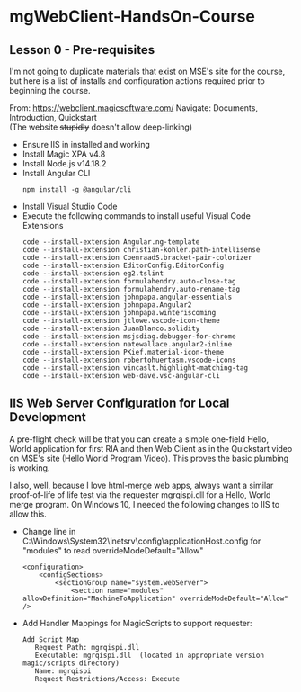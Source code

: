 # mgWebClient-HandsOn-Course
## Lesson 0 - Pre-requisites

I'm not going to duplicate materials that exist on MSE's site for the course, but here is a list of installs and configuration actions required prior to beginning the course.

From: https://webclient.magicsoftware.com/ 
Navigate: Documents, Introduction, Quickstart<br/>
(The website ~~stupidly~~ doesn't allow deep-linking)

- Ensure IIS in installed and working
- Install Magic XPA v4.8
- Install Node.js v14.18.2
- Install Angular CLI
    ```
    npm install -g @angular/cli
    ```
- Install Visual Studio Code 
- Execute the following commands to install useful Visual Code Extensions
    ```
    code --install-extension Angular.ng-template
    code --install-extension christian-kohler.path-intellisense
    code --install-extension CoenraadS.bracket-pair-colorizer
    code --install-extension EditorConfig.EditorConfig
    code --install-extension eg2.tslint
    code --install-extension formulahendry.auto-close-tag
    code --install-extension formulahendry.auto-rename-tag
    code --install-extension johnpapa.angular-essentials
    code --install-extension johnpapa.Angular2
    code --install-extension johnpapa.winteriscoming
    code --install-extension jtlowe.vscode-icon-theme
    code --install-extension JuanBlanco.solidity
    code --install-extension msjsdiag.debugger-for-chrome
    code --install-extension natewallace.angular2-inline
    code --install-extension PKief.material-icon-theme
    code --install-extension robertohuertasm.vscode-icons
    code --install-extension vincaslt.highlight-matching-tag
    code --install-extension web-dave.vsc-angular-cli
    ```
## IIS Web Server Configuration for Local Development

A pre-flight check will be that you can create a simple one-field Hello, World application for first RIA and then Web Client as in the Quickstart video on MSE's site (Hello World Program Video). This proves the basic plumbing is working.

I also, well, because I love html-merge web apps, always want a similar proof-of-life of life test via the requester mgrqispi.dll for a Hello, World merge program. On Windows 10, I needed the following changes to IIS to allow this.

- Change line in C:\Windows\System32\inetsrv\config\applicationHost.config for "modules" to read overrideModeDefault="Allow"

   
    ```
    <configuration>
        <configSections>
            <sectionGroup name="system.webServer">
                <section name="modules" allowDefinition="MachineToApplication" overrideModeDefault="Allow" />
    ```

- Add Handler Mappings for MagicScripts to support requester:

    ```
    Add Script Map
       Request Path: mgrqispi.dll
       Executable: mgrqispi.dll  (located in appropriate version magic/scripts directory)
       Name: mgrqispi
       Request Restrictions/Access: Execute
    ``` 